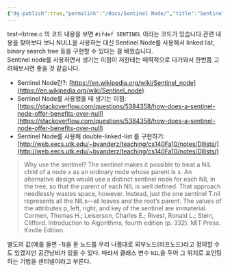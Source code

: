 ```yaml
---
{"dg-publish":true,"permalink":"/docs/Sentinel Node/","title":"Sentinel Node","tags":["scrap"]}
---
```


test-rbtree.c 의 코드 내용을 보면 `#ifdef SENTINEL` 이라는 코드가 있습니다.관련 내용을 찾아보다 보니 NULL을 사용하는 대신 Sentinel Node를 사용해서 linked list, binary search tree 등을 구현할 수 있다는 걸 배웠습니다.  
Sentinel node를 사용하면서 생기는 이점이 저한테는 매력적으로 다가와서 한번쯤 고려해보시면 좋을 것 같습니다.

- Sentinel Node란?: [https://en.wikipedia.org/wiki/Sentinel_node](https://en.wikipedia.org/wiki/Sentinel_node)
- Sentinel Node를 사용했을 때 생기는 이점: [https://stackoverflow.com/questions/5384358/how-does-a-sentinel-node-offer-benefits-over-null](https://stackoverflow.com/questions/5384358/how-does-a-sentinel-node-offer-benefits-over-null)
- Sentinel Node를 사용해 double-linked-list 를 구현하기: [http://web.eecs.utk.edu/~bvanderz/teaching/cs140Fa10/notes/Dllists/](http://web.eecs.utk.edu/~bvanderz/teaching/cs140Fa10/notes/Dllists/)

> Why use the sentinel? The sentinel makes it possible to treat a NIL child of a node x as an ordinary node whose parent is x. An alternative design would use a distinct sentinel node for each NIL in the tree, so that the parent of each NIL is well defined. That approach needlessly wastes space, however. Instead, just the one sentinel T.nil represents all the NILs—all leaves and the root’s parent. The values of the attributes p, left, right, and key of the sentinel are immaterial.  
> Cormen, Thomas H.; Leiserson, Charles E.; Rivest, Ronald L.; Stein, Clifford. Introduction to Algorithms, fourth edition (p. 332). MIT Press. Kindle Edition. 

별도의 값(예를 들면 -1)을 둔 노드를 우리 나름대로 외부노드(리프노드)라고 정의할 수도 있겠지만 공간낭비가 있을 수 있다. 따라서 클래스 변수 `NIL`을 두어 그 위치로 포인팅 하는 기법을 센티넬이라고 부른다.

